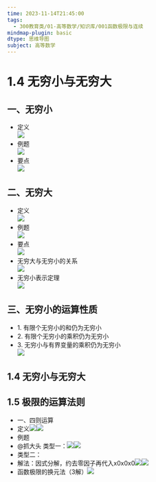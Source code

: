 ```yaml
---
time: 2023-11-14T21:45:00
tags:
  - 300教育类/01-高等数学/知识库/001函数极限与连续
mindmap-plugin: basic
dtype: 思维导图
subject: 高等数学
---
```


# 1.4 无穷小与无穷大

## <span>一、无穷小</span>
- <span>定义</span><br><img src='https://mubu.com/document_image/569cb862-8edb-47e4-8250-246849638274-26626835.jpg' />
- <span>例题</span><br><img src='https://mubu.com/document_image/2b7a8677-f263-430e-b829-c582c3c228ca-26626835.jpg' />
- <span>要点</span><br><img src='https://mubu.com/document_image/a24cc037-68e4-4637-9d21-82438b3d8823-26626835.jpg' />

## <span>二、无穷大</span>
- <span>定义</span><br><img src='https://mubu.com/document_image/e0185d59-fece-434d-b889-a9c388da0d5f-26626835.jpg' />
- <span>例题</span><br><img src='https://mubu.com/document_image/3e8eb0f4-32a5-4f23-a968-bf1f83893f4f-26626835.jpg' />
- <span>要点</span><br><img src='https://mubu.com/document_image/83537a7a-ebcb-43e8-8b1f-f1a8926b2d8c-26626835.jpg' />
- <span>无穷大与无穷小的关系</span><br><img src='https://mubu.com/document_image/52dbffb2-c850-4cbb-9009-b0a489e4e0e9-26626835.jpg' />
- <span>无穷小表示定理</span><br><img src='https://mubu.com/document_image/c6ccda48-6101-4a81-b283-0257bad70512-26626835.jpg' />

## <span>三、无穷小的运算性质</span>
- <span>1. 有限个无穷小的和仍为无穷小</span>
- <span>2. 有限个无穷小的乘积仍为无穷小</span>
- <span>3. 无穷小与有界变量的乘积仍为无穷小</span><br><img src='https://mubu.com/document_image/8b2d16a6-9990-4d63-9bdf-524d38816dab-26626835.jpg' />

## 1.4 无穷小与无穷大

## 1.5 极限的运算法则
- 一、四则运算
- 定义![](https://api2.mubu.com/v3/document_image/772bb518-f396-475f-b049-2a10b825f3be-26626835.jpg)![](https://api2.mubu.com/v3/document_image/5a02ca0a-4584-421a-b11d-77eefae0ce0a-26626835.jpg)
- 例题
- @抓大头 类型一：![](https://api2.mubu.com/v3/document_image/c2e71047-854c-4ee6-8e1a-9c9a6538899e-26626835.jpg)![](https://api2.mubu.com/v3/document_image/6b808fd2-79e5-4c94-84eb-aa686f24e06e-26626835.jpg)
- 类型二：
- 解法：因式分解，约去零因子再代入x0x0x0​​![](https://api2.mubu.com/v3/document_image/c51b80c6-c70f-4558-be1d-b5cb73ea3252-26626835.jpg)![](https://api2.mubu.com/v3/document_image/dda6bbf0-8291-4e71-ad0e-49de0b70081d-26626835.jpg)
- 函数极限的换元法（3解）![](https://api2.mubu.com/v3/document_image/b6abba4e-7335-46d7-8973-9e06f538391d-26626835.jpg)